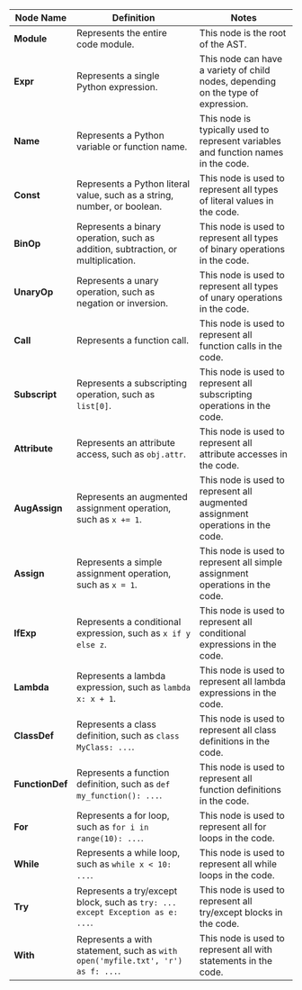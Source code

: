 | Node Name | Definition | Notes |
|---|---|---|
| **Module** | Represents the entire code module. | This node is the root of the AST. |
| **Expr** | Represents a single Python expression. | This node can have a variety of child nodes, depending on the type of expression. |
| **Name** | Represents a Python variable or function name. | This node is typically used to represent variables and function names in the code. |
| **Const** | Represents a Python literal value, such as a string, number, or boolean. | This node is used to represent all types of literal values in the code. |
| **BinOp** | Represents a binary operation, such as addition, subtraction, or multiplication. | This node is used to represent all types of binary operations in the code. |
| **UnaryOp** | Represents a unary operation, such as negation or inversion. | This node is used to represent all types of unary operations in the code. |
| **Call** | Represents a function call. | This node is used to represent all function calls in the code. |
| **Subscript** | Represents a subscripting operation, such as `list[0]`. | This node is used to represent all subscripting operations in the code. |
| **Attribute** | Represents an attribute access, such as `obj.attr`. | This node is used to represent all attribute accesses in the code. |
| **AugAssign** | Represents an augmented assignment operation, such as `x += 1`. | This node is used to represent all augmented assignment operations in the code. |
| **Assign** | Represents a simple assignment operation, such as `x = 1`. | This node is used to represent all simple assignment operations in the code. |
| **IfExp** | Represents a conditional expression, such as `x if y else z`. | This node is used to represent all conditional expressions in the code. |
| **Lambda** | Represents a lambda expression, such as `lambda x: x + 1`. | This node is used to represent all lambda expressions in the code. |
| **ClassDef** | Represents a class definition, such as `class MyClass: ...`. | This node is used to represent all class definitions in the code. |
| **FunctionDef** | Represents a function definition, such as `def my_function(): ...`. | This node is used to represent all function definitions in the code. |
| **For** | Represents a for loop, such as `for i in range(10): ...`. | This node is used to represent all for loops in the code. |
| **While** | Represents a while loop, such as `while x < 10: ...`. | This node is used to represent all while loops in the code. |
| **Try** | Represents a try/except block, such as `try: ... except Exception as e: ...`. | This node is used to represent all try/except blocks in the code. |
| **With** | Represents a with statement, such as `with open('myfile.txt', 'r') as f: ...`. | This node is used to represent all with statements in the code. |
